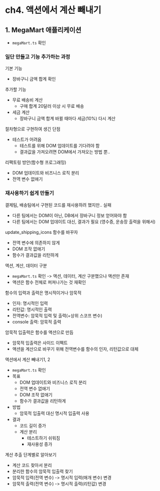 # ch4. 액션에서 계산 빼내기

## 1. MegaMart 애플리케이션
- `megaMart.ts` 확인

### 일단 만들고 기능 추가하는 과정
기본 기능
- 장바구니 금액 합계 확인

추가할 기능
- 무료 배송비 계산
  - 구매 합계 20달러 이상 시 무료 배송
- 세금 계산
  - 장바구니 금액 합계 바뀔 때마다 세금(10%) 다시 계산

절차형으로 구현하여 생긴 단점
- 테스트가 어려움
  - 테스트를 위해 DOM 업데이트를 기다려야 함
  - 결과값을 가져오려면 DOM에서 가져오는 방법 뿐..

리팩토링 방안(함수형 프로그래밍)
- DOM 업데이트와 비즈니스 로직 분리
- 전역 변수 없애기

### 재사용하기 쉽게 만들기
결제팀, 배송팀에서 구현된 코드를 재사용하려 했지만.. 실패
- 다른 팀에서는 DOM이 아닌, DB에서 장바구니 정보 얻어와야 함
- 다른 팀에서는 DOM 업데이트 대신, 결과가 필요 (영수증, 운송장 출력을 위해서)

update_shipping_icons 함수를 바꾸자
- 전역 변수에 의존하지 않게
- DOM 조작 없애기
- 함수가 결과값을 리턴하게

액션, 계산, 데이터 구분
- `megaMart.ts` 확인 -> 액션, 데이터, 계산 구분했으나 액션만 존재
- 액션은 함수 전체로 퍼져나가는 것 재확인

함수의 입력과 출력은 명시적이거나 암묵적
- 인자: 명시적인 입력
- 리턴값: 명시적인 출력
- 전역변수: 암묵적 입력 및 출력(+상위 스코프 변수)
- console 출력: 암묵적 출력

암묵적 입출력은 함수를 액션으로 만듬
- 암묵적 입출력은 사이드 이펙트
- 액션을 계산으로 바꾸기 위해 전역변수를 함수의 인자, 리턴값으로 대체

액션에서 계산 빼내기1, 2
- `megaMart.ts` 확인
- 목표
  - DOM 업데이트와 비즈니스 로직 분리
  - 전역 변수 없애기
  - DOM 조작 없애기
  - 함수가 결과값을 리턴하게
- 방법
  - 암묵적 입출력 대신 명시적 입출력 사용
- 결과
  - 코드 길이 증가
  - 계산 분리
    - 테스트하기 쉬워짐
    - 재사용성 증가

계산 추출 단계별로 알아보기
- 계산 코드 찾아서 분리
- 분리한 함수의 암묵적 입출력 찾기
- 암묵적 입력(전역 변수) -> 명시적 입력(매개 변수) 변경
- 암묵적 출력(전역 변수) -> 명시적 출력(리턴값) 변경
